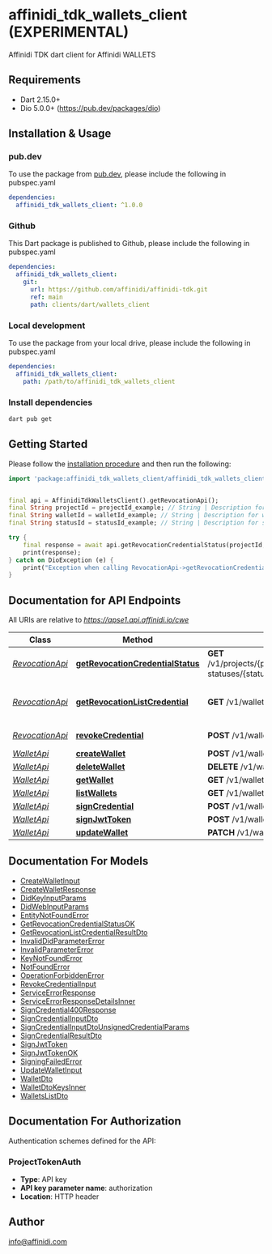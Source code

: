 # affinidi_tdk_wallets_client (EXPERIMENTAL)

Affinidi TDK dart client for Affinidi WALLETS

## Requirements

- Dart 2.15.0+
- Dio 5.0.0+ (https://pub.dev/packages/dio)

## Installation & Usage

### pub.dev

To use the package from [pub.dev](https://pub.dev), please include the following in pubspec.yaml

```yaml
dependencies:
  affinidi_tdk_wallets_client: ^1.0.0
```

### Github

This Dart package is published to Github, please include the following in pubspec.yaml

```yaml
dependencies:
  affinidi_tdk_wallets_client:
    git:
      url: https://github.com/affinidi/affinidi-tdk.git
      ref: main
      path: clients/dart/wallets_client
```

### Local development

To use the package from your local drive, please include the following in pubspec.yaml

```yaml
dependencies:
  affinidi_tdk_wallets_client:
    path: /path/to/affinidi_tdk_wallets_client
```

### Install dependencies

```bash
dart pub get
```

## Getting Started

Please follow the [installation procedure](#installation--usage) and then run the following:

```dart
import 'package:affinidi_tdk_wallets_client/affinidi_tdk_wallets_client.dart';


final api = AffinidiTdkWalletsClient().getRevocationApi();
final String projectId = projectId_example; // String | Description for projectId.
final String walletId = walletId_example; // String | Description for walletId.
final String statusId = statusId_example; // String | Description for statusId.

try {
    final response = await api.getRevocationCredentialStatus(projectId, walletId, statusId);
    print(response);
} catch on DioException (e) {
    print("Exception when calling RevocationApi->getRevocationCredentialStatus: $e\n");
}

```

## Documentation for API Endpoints

All URIs are relative to *https://apse1.api.affinidi.io/cwe*

| Class                                   | Method                                                                                  | HTTP request                                                                       | Description                        |
| --------------------------------------- | --------------------------------------------------------------------------------------- | ---------------------------------------------------------------------------------- | ---------------------------------- |
| [_RevocationApi_](doc/RevocationApi.md) | [**getRevocationCredentialStatus**](doc/RevocationApi.md#getrevocationcredentialstatus) | **GET** /v1/projects/{projectId}/wallets/{walletId}/revocation-statuses/{statusId} |
| [_RevocationApi_](doc/RevocationApi.md) | [**getRevocationListCredential**](doc/RevocationApi.md#getrevocationlistcredential)     | **GET** /v1/wallets/{walletId}/revocation-list/{listId}                            | Return revocation list credential. |
| [_RevocationApi_](doc/RevocationApi.md) | [**revokeCredential**](doc/RevocationApi.md#revokecredential)                           | **POST** /v1/wallets/{walletId}/revoke                                             | Revoke Credential.                 |
| [_WalletApi_](doc/WalletApi.md)         | [**createWallet**](doc/WalletApi.md#createwallet)                                       | **POST** /v1/wallets                                                               |
| [_WalletApi_](doc/WalletApi.md)         | [**deleteWallet**](doc/WalletApi.md#deletewallet)                                       | **DELETE** /v1/wallets/{walletId}                                                  |
| [_WalletApi_](doc/WalletApi.md)         | [**getWallet**](doc/WalletApi.md#getwallet)                                             | **GET** /v1/wallets/{walletId}                                                     |
| [_WalletApi_](doc/WalletApi.md)         | [**listWallets**](doc/WalletApi.md#listwallets)                                         | **GET** /v1/wallets                                                                |
| [_WalletApi_](doc/WalletApi.md)         | [**signCredential**](doc/WalletApi.md#signcredential)                                   | **POST** /v1/wallets/{walletId}/sign-credential                                    |
| [_WalletApi_](doc/WalletApi.md)         | [**signJwtToken**](doc/WalletApi.md#signjwttoken)                                       | **POST** /v1/wallets/{walletId}/sign-jwt                                           |
| [_WalletApi_](doc/WalletApi.md)         | [**updateWallet**](doc/WalletApi.md#updatewallet)                                       | **PATCH** /v1/wallets/{walletId}                                                   |

## Documentation For Models

- [CreateWalletInput](doc/CreateWalletInput.md)
- [CreateWalletResponse](doc/CreateWalletResponse.md)
- [DidKeyInputParams](doc/DidKeyInputParams.md)
- [DidWebInputParams](doc/DidWebInputParams.md)
- [EntityNotFoundError](doc/EntityNotFoundError.md)
- [GetRevocationCredentialStatusOK](doc/GetRevocationCredentialStatusOK.md)
- [GetRevocationListCredentialResultDto](doc/GetRevocationListCredentialResultDto.md)
- [InvalidDidParameterError](doc/InvalidDidParameterError.md)
- [InvalidParameterError](doc/InvalidParameterError.md)
- [KeyNotFoundError](doc/KeyNotFoundError.md)
- [NotFoundError](doc/NotFoundError.md)
- [OperationForbiddenError](doc/OperationForbiddenError.md)
- [RevokeCredentialInput](doc/RevokeCredentialInput.md)
- [ServiceErrorResponse](doc/ServiceErrorResponse.md)
- [ServiceErrorResponseDetailsInner](doc/ServiceErrorResponseDetailsInner.md)
- [SignCredential400Response](doc/SignCredential400Response.md)
- [SignCredentialInputDto](doc/SignCredentialInputDto.md)
- [SignCredentialInputDtoUnsignedCredentialParams](doc/SignCredentialInputDtoUnsignedCredentialParams.md)
- [SignCredentialResultDto](doc/SignCredentialResultDto.md)
- [SignJwtToken](doc/SignJwtToken.md)
- [SignJwtTokenOK](doc/SignJwtTokenOK.md)
- [SigningFailedError](doc/SigningFailedError.md)
- [UpdateWalletInput](doc/UpdateWalletInput.md)
- [WalletDto](doc/WalletDto.md)
- [WalletDtoKeysInner](doc/WalletDtoKeysInner.md)
- [WalletsListDto](doc/WalletsListDto.md)

## Documentation For Authorization

Authentication schemes defined for the API:

### ProjectTokenAuth

- **Type**: API key
- **API key parameter name**: authorization
- **Location**: HTTP header

## Author

info@affinidi.com
